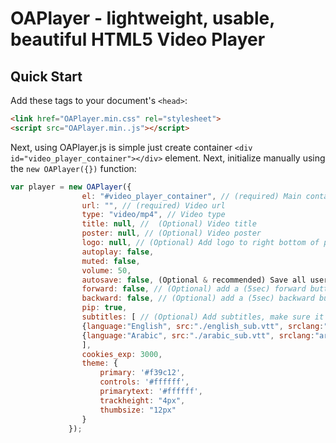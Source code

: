 # OAPlayer - lightweight, usable, beautiful HTML5 Video Player

## Quick Start
Add these tags to your document's `<head>`:

```html
<link href="OAPlayer.min.css" rel="stylesheet">
<script src="OAPlayer.min..js"></script>
```
Next, using OAPlayer.js is simple just create container `<div id="video_player_container"></div>` element.
Next, initialize manually using the `new OAPlayer({})` function:

```js
var player = new OAPlayer({
                el: "#video_player_container", // (required) Main container
                url: "", // (required) Video url
                type: "video/mp4", // Video type
                title: null, //  (Optional) Video title
                poster: null, // (Optional) Video poster
                logo: null, // (Optional) Add logo to right bottom of player
                autoplay: false,
                muted: false,
                volume: 50,
                autosave: false, (Optional & recommended) Save all user states (volume, where he stopped...).
                forward: false, // (Optional) add a (5sec) forward button
                backward: false, // (Optional) add a (5sec) backward button
                pip: true,
                subtitles: [ // (Optional) Add subtitles, make sure it contains valid JSON!
                {language:"English", src:"./english_sub.vtt", srclang:"en"},
                {language:"Arabic", src:"./arabic_sub.vtt", srclang:"ar"}
                ], 
                cookies_exp: 3000,
                theme: {
                    primary: '#f39c12',
                    controls: '#ffffff',
                    primarytext: '#ffffff',
                    trackheight: "4px",
                    thumbsize: "12px"
                }
             });
```
